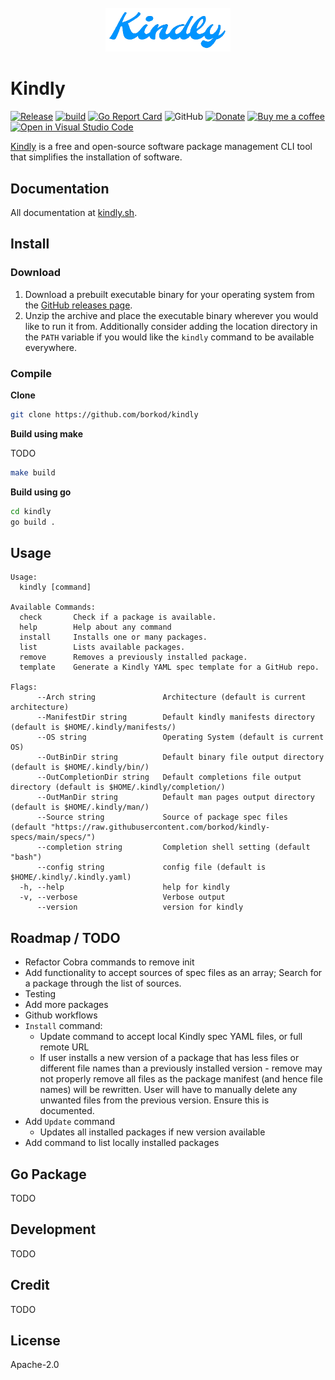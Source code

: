 <div align="center">
	<br>
	<img src="www/img/kindly.png" alt="Logo" width="200">
	<br>
</div>

# Kindly

[![Release](https://img.shields.io/github/v/release/borkod/kindly?sort=semver&style=flat-square)](https://github.com/borkod/kindly/releases/latest)
[![build](https://github.com/borkod/kindly/actions/workflows/build.yml/badge.svg)](https://github.com/borkod/kindly/actions/workflows/build.yml)
[![Go Report Card](https://goreportcard.com/badge/github.com/borkod/kindly?style=flat-square)](https://goreportcard.com/report/github.com/borkod/kindly)
![GitHub](https://img.shields.io/github/license/borkod/kindly?style=flat-square)
[![Donate](https://img.shields.io/badge/Donate-PayPal-green.svg?style=flat-square)](https://www.paypal.me/borkodj)
[![Buy me a coffee](https://img.shields.io/badge/buy%20me-a%20coffee-orange.svg?style=flat-square)](https://www.buymeacoffee.com/borkod)
[![Open in Visual Studio Code](https://open.vscode.dev/badges/open-in-vscode.svg)](https://open.vscode.dev/organization/repository)

[Kindly](https://kindly.sh/) is a free and open-source software package management CLI tool that simplifies the installation of software.

## Documentation

All documentation at [kindly.sh](https://kindly.sh).

## Install

### Download

1. Download a prebuilt executable binary for your operating system from the [GitHub releases page](https://github.com/borko/kindly/releases).
2. Unzip the archive and place the executable binary wherever you would like to run it from. Additionally consider adding the location directory in the `PATH` variable if you would like the `kindly` command to be available everywhere.

### Compile

**Clone**

```sh
git clone https://github.com/borkod/kindly
```

**Build using make**

TODO

```sh
make build
```

**Build using go**

```sh
cd kindly
go build .
```

## Usage

```
Usage:
  kindly [command]

Available Commands:
  check       Check if a package is available.
  help        Help about any command
  install     Installs one or many packages.
  list        Lists available packages.
  remove      Removes a previously installed package.
  template    Generate a Kindly YAML spec template for a GitHub repo.

Flags:
      --Arch string               Architecture (default is current architecture)
      --ManifestDir string        Default kindly manifests directory (default is $HOME/.kindly/manifests/)
      --OS string                 Operating System (default is current OS)
      --OutBinDir string          Default binary file output directory (default is $HOME/.kindly/bin/)
      --OutCompletionDir string   Default completions file output directory (default is $HOME/.kindly/completion/)
      --OutManDir string          Default man pages output directory (default is $HOME/.kindly/man/)
      --Source string             Source of package spec files (default "https://raw.githubusercontent.com/borkod/kindly-specs/main/specs/")
      --completion string         Completion shell setting (default "bash")
      --config string             config file (default is $HOME/.kindly/.kindly.yaml)
  -h, --help                      help for kindly
  -v, --verbose                   Verbose output
      --version                   version for kindly
```
## Roadmap / TODO

- Refactor Cobra commands to remove init
- Add functionality to accept sources of spec files as an array; Search for a package through the list of sources.
- Testing
- Add more packages
- Github workflows
- `Install` command:
  - Update command to accept local Kindly spec YAML files, or full remote URL
  - If user installs a new version of a package that has less files or different file names than a previously installed version - remove may not properly remove all files as the package manifest (and hence file names) will be rewritten. User will have to manually delete any unwanted files from the previous version. Ensure this is documented.
- Add `Update` command
	- Updates all installed packages if new version available
- Add command to list locally installed packages

## Go Package

TODO

## Development

TODO

## Credit

TODO

## License

Apache-2.0
